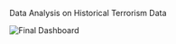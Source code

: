 Data Analysis on Historical Terrorism Data

![Final Dashboard](https://github.com/Shouvik078/Exploratory-Data-Analysis-On-Global-Terrorism/assets/106507099/560dca8f-bc89-4792-b8d0-7202451bdf03)

